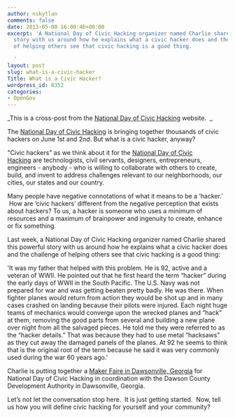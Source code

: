 ```yaml
---
author: nskytlan
comments: false
date: 2013-05-08 16:00:46+00:00
excerpt: 'A National Day of Civic Hacking organizer named Charlie shared this powerful
  story with us around how he explains what a civic hacker does and the challenge
  of helping others see that civic hacking is a good thing.

  '
layout: post
slug: what-is-a-civic-hacker
Title: What is a Civic Hacker?
wordpress_id: 8352
categories:
- OpenGov
---
```





_This is a cross-post from the [National Day of Civic Hacking](http://hackforchange.org/blog/what-civic-hacker) website.  _





The [National Day of Civic Hacking](http://hackforchange.org/) is bringing together thousands of civic hackers on June 1st and 2nd. But what is a civic hacker, anyway?

"Civic hackers" as we think about it for the [National Day of Civic Hacking](http://hackforchange.org/) are technologists, civil servants, designers, entrepreneurs, engineers - anybody - who is willing to collaborate with others to create, build, and invent to address challenges relevant to our neighborhoods, our cities, our states and our country.

Many people have negative connotations of what it means to be a ‘hacker.’  How are ‘civic hackers’ different from the negative perception that exists about hackers? To us, a hacker is someone who uses a minimum of resources and a maximum of brainpower and ingenuity to create, enhance or fix something.

Last week, a National Day of Civic Hacking organizer named Charlie shared this powerful story with us around how he explains what a civic hacker does and the challenge of helping others see that civic hacking is a good thing:

'It was my father that helped with this problem. He is 92, active and a veteran of WWII. He pointed out that he first heard the term “hacker” during the early days of WWII in the South Pacific. The U.S. Navy was not prepared for war and was getting beaten pretty badly. He was there. When fighter planes would return from action they would be shot up and in many cases crashed on landing because their pilots were injured. Each night huge teams of mechanics would converge upon the wrecked planes and “hack” at them, removing the good parts from several and building a new plane over night from all the salvaged pieces. He told me they were referred to as the “hacker details.” That was because they had to use metal “hacksaws” as they cut away the damaged panels of the planes. At 92 he seems to think that is the original root of the term because he said it was very commonly used during the war 60 years ago.'

Charlie is putting together a [Maker Faire in Dawsonville, Georgia](http://hackforchange.org/dawsonville-maker-day) for National Day of Civic Hacking in coordination with the Dawson County Development Authority in Dawsonville, Georgia.

Let’s not let the conversation stop here.  It is just getting started.  Now, tell us how you will define civic hacking for yourself and your community?


